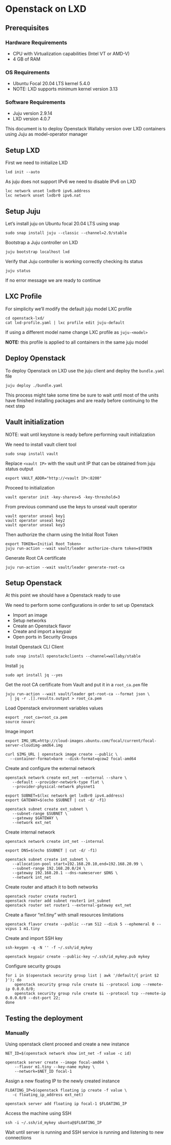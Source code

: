 # Openstack on LXD

## Prerequisites

### Hardware Requirements
* CPU with Virtualization capabilities (Intel VT or AMD-V)
* 4 GB of RAM
### OS Requirements
* Ubuntu Focal 20.04 LTS kernel 5.4.0
* NOTE: LXD supports minimum kernel version 3.13
### Software Requirements
* Juju version 2.9.14
* LXD version 4.0.7

This document is to deploy Openstack Wallaby version over LXD containers using Juju as model-operator manager


## Setup LXD

First we need to initialize LXD
```
lxd init --auto
```

As juju does not support IPv6 we need to disable IPv6 on LXD
```
lxc network unset lxdbr0 ipv6.address
lxc network unset lxdbr0 ipv6.nat
```

## Setup Juju

Let’s install juju on Ubuntu focal 20.04 LTS using snap
```
sudo snap install juju --classic --channel=2.9/stable
```

Bootstrap a Juju controller on LXD
```
juju bootstrap localhost lxd
```

Verify that Juju controller is working correctly checking its status
```
juju status
```

If no error message we are ready to continue


## LXC Profile

For simplicity we’ll modify the default juju model LXC profile
```
cd openstack-lxd/
cat lxd-profile.yaml | lxc profile edit juju-default
```

If using a different model name change LXC profile as `juju-<model>`

**NOTE:** this profile is applied to all containers in the same juju model

## Deploy Openstack

To deploy Openstack on LXD use the juju client and deploy the `bundle.yaml` file
```
juju deploy ./bundle.yaml
```

This process might take some time be sure to wait until most of the units have finished installing packages and are ready before continuing to the next step

## Vault initialization

NOTE: wait until keystone is ready before performing vault initialization

We need to install vault client tool
```
sudo snap install vault
```

Replace `<vault IP>` with the vault unit IP that can be obtained from juju status output
```
export VAULT_ADDR="http://<vault IP>:8200"
```

Proceed to initialization
```
vault operator init -key-shares=5 -key-threshold=3
```

From previous command use the keys to unseal vault operator
```
vault operator unseal key1
vault operator unseal key2
vault operator unseal key3
```

Then authorize the charm using the Initial Root Token
```
export TOKEN=<Initial Root Token>
juju run-action --wait vault/leader authorize-charm token=$TOKEN
```

Generate Root CA certificate
```
juju run-action --wait vault/leader generate-root-ca
```

## Setup Openstack

At this point we should have a Openstack ready to use


We need to perform some configurations in order to set up Openstack
*  Import an image
* Setup networks
* Create an Openstack flavor
* Create and import a keypair
* Open ports in Security Groups

Install Openstack CLI Client
```
sudo snap install openstackclients --channel=wallaby/stable
```

Install `jq`
```
sudo apt install jq --yes
```

Get the root CA certificate from Vault and put it in a `root_ca.pem` file
```
juju run-action --wait vault/leader get-root-ca --format json \
  | jq -r .[].results.output > root_ca.pem
```

Load Openstack environment variables values
```
export _root_ca=root_ca.pem
source novarc
```

Image import
```
export IMG_URL=http://cloud-images.ubuntu.com/focal/current/focal-server-cloudimg-amd64.img

curl $IMG_URL | openstack image create --public \
  --container-format=bare --disk-format=qcow2 focal-amd64
```

Create and configure the external network
```
openstack network create ext_net --external --share \
   --default --provider-network-type flat \
   --provider-physical-network physnet1

export SUBNET=$(lxc network get lxdbr0 ipv4.address)
export GATEWAY=$(echo $SUBNET | cut -d/ -f1)

openstack subnet create ext_subnet \
   --subnet-range $SUBNET \
   --gateway $GATEWAY \
   --network ext_net
```

Create internal network
```
openstack network create int_net --internal

export DNS=$(echo $SUBNET | cut -d/ -f1)

openstack subnet create int_subnet \
   --allocation-pool start=192.168.20.10,end=192.168.20.99 \
   --subnet-range 192.168.20.0/24 \
   --gateway 192.168.20.1 --dns-nameserver $DNS \
   --network int_net
```

Create router and attach it to both networks
```
openstack router create router1
openstack router add subnet router1 int_subnet
openstack router set router1 --external-gateway ext_net
```

Create a flavor “m1.tiny” with small resources limitations
```
openstack flavor create --public --ram 512 --disk 5 --ephemeral 0 --vcpus 1 m1.tiny
```

Create and import SSH key
```
ssh-keygen -q -N '' -f ~/.ssh/id_mykey

openstack keypair create --public-key ~/.ssh/id_mykey.pub mykey
```

Configure security groups
```
for i in $(openstack security group list | awk '/default/{ print $2 }'); do
    openstack security group rule create $i --protocol icmp --remote-ip 0.0.0.0/0;
    openstack security group rule create $i --protocol tcp --remote-ip 0.0.0.0/0 --dst-port 22;
done
```

## Testing the deployment

### Manually

Using openstack client proceed and create a new instance
```
NET_ID=$(openstack network show int_net -f value -c id)

openstack server create --image focal-amd64 \
    --flavor m1.tiny --key-name mykey \
    --network=$NET_ID focal-1
```

Assign a new floating IP to the newly created instance
```
FLOATING_IP=$(openstack floating ip create -f value \
   -c floating_ip_address ext_net)

openstack server add floating ip focal-1 $FLOATING_IP
```

Access the machine using SSH
```
ssh -i ~/.ssh/id_mykey ubuntu@$FLOATING_IP
```

Wait until server is running and SSH service is running and listening to new connections
